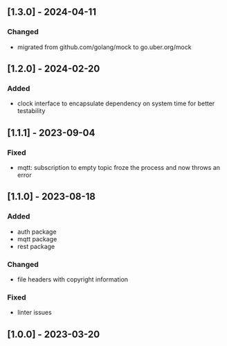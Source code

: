 ## [1.3.0] - 2024-04-11
### Changed
- migrated from github.com/golang/mock to go.uber.org/mock

## [1.2.0] - 2024-02-20
### Added
- clock interface to encapsulate dependency on system time for better testability

## [1.1.1] - 2023-09-04
### Fixed
- mqtt: subscription to empty topic froze the process and now throws an error

## [1.1.0] - 2023-08-18
### Added
- auth package
- mqtt package
- rest package

### Changed
- file headers with copyright information

### Fixed
- linter issues

## [1.0.0] - 2023-03-20
